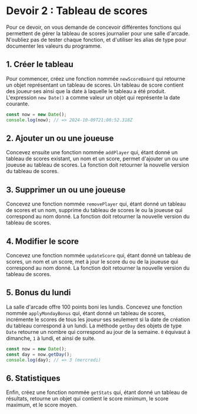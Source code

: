 # Devoir 2 : Tableau de scores

Pour ce devoir, on vous demande de concevoir différentes fonctions qui
permettent de gérer la tableau de scores journalier pour une salle
d'arcade. N'oubliez pas de tester chaque fonction, et d'utiliser les
alias de type pour documenter les valeurs du programme.

## 1. Créer le tableau

Pour commencer, créez une fonction nommée `newScoreBoard` qui retourne
un objet représentant un tableau de scores. Un tableau de score contient
des joueur·ses ainsi que la date à laquelle le tableau a été produit.
L'expression `new Date()` a comme valeur un objet qui représente la date
courante.

```ts
const now = new Date();
console.log(now); // => 2024-10-09T21:08:52.318Z
```

## 2. Ajouter un ou une joueuse

Concevez ensuite une fonction nommée `addPlayer` qui, étant donné un
tableau de scores existant, un nom et un score, permet d'ajouter un ou
une joueuse au tableau de scores. La fonction doit retourner la nouvelle
version du tableau de scores.

## 3. Supprimer un ou une joueuse

Concevez une fonction nommée `removePlayer` qui, étant donné un tableau
de scores et un nom, supprime du tableau de scores le ou la joueuse qui
correspond au nom donné. La fonction doit retourner la nouvelle version
du tableau de scores. 


## 4. Modifier le score

Concevez une fonction nommée `updateScore` qui, étant donné un tableau
de scores, un nom et un score, met à jour le score du ou de la joueuse
qui correspond au nom donné. La fonction doit retourner la nouvelle
version du tableau de scores.

## 5. Bonus du lundi

La salle d'arcade offre 100 points boni les lundis. Concevez une
fonction nommée `applyMondayBonus` qui, étant donné un tableau de
scores, incrémente le scores de tous les joueur·ses seulement si la date
de création du tableau correspond à un lundi. La méthode `getDay` des
objets de type `Date` retourne un nombre qui correspond au jour de la
semaine. `0` équivaut à dimanche, `1` à lundi, et ainsi de suite.


```ts
const now = new Date();
const day = now.getDay();
console.log(day); // => 3 (mercredi)
```

## 6. Statistiques

Enfin, créez une fonction nommée `getStats` qui, étant donné un tableau
de résultats, retourne un objet qui contient le score minimum, le score
maximum, et le score moyen.

